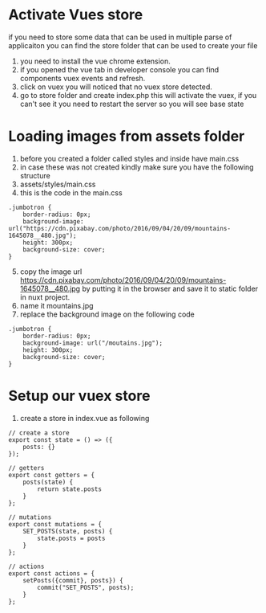 # Activate Vues store
if you need to store some data that can be used in multiple parse of applicaiton
you can find the store folder that can be used to create your file 
1. you need to install the vue chrome extension.
2. if you opened the vue tab in developer console you can find components vuex events and refresh.
3. click on vuex you will noticed that no vuex store detected.
4. go to store folder and create index.php this will activate the vuex, if you can't see it you need to restart the server so you will see base state


# Loading images from assets folder
1. before you created a folder called styles and inside have main.css
2. in case these was not created kindly make sure you have the following structure
3. assets/styles/main.css
4. this is the code in the main.css
```
.jumbotron {
    border-radius: 0px;
    background-image: url("https://cdn.pixabay.com/photo/2016/09/04/20/09/mountains-1645078__480.jpg");
    height: 300px;
    background-size: cover;
}

```
5. copy the image url https://cdn.pixabay.com/photo/2016/09/04/20/09/mountains-1645078__480.jpg by putting it in the browser and save it to static folder in nuxt project.
6. name it mountains.jpg
7. replace the background image on the following code
```
.jumbotron {
    border-radius: 0px;
    background-image: url("/moutains.jpg");
    height: 300px;
    background-size: cover;
}

```
# Setup our vuex store
1. create a store in index.vue as following
```
// create a store
export const state = () => ({
    posts: {}
});

// getters
export const getters = {
    posts(state) {
        return state.posts
    }
};

// mutations
export const mutations = {
    SET_POSTS(state, posts) {
        state.posts = posts
    }
};

// actions
export const actions = {
    setPosts({commit}, posts}) {
        commit("SET_POSTS", posts);
    }
};
```